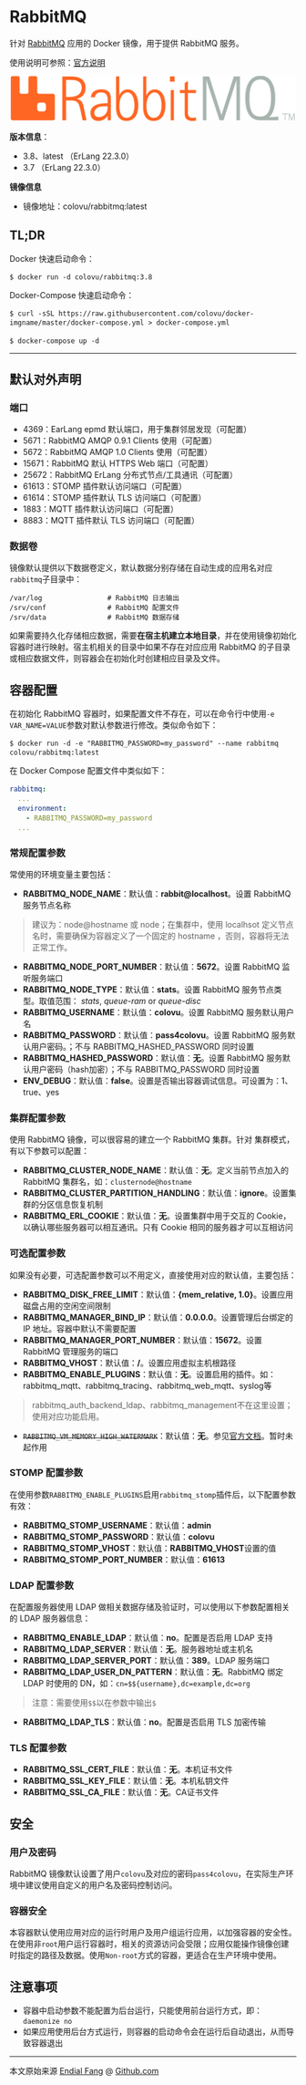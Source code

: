 # RabbitMQ

针对 [RabbitMQ](https://www.rabbitmq.com) 应用的 Docker 镜像，用于提供 RabbitMQ 服务。

使用说明可参照：[官方说明](https://www.rabbitmq.com/getstarted.html)

![rabbitmq-logo](img/rabbitmq-logo.png)

**版本信息**：

- 3.8、latest （ErLang 22.3.0）
- 3.7 （ErLang 22.3.0）

**镜像信息**

* 镜像地址：colovu/rabbitmq:latest



## **TL;DR**

Docker 快速启动命令：

```shell
$ docker run -d colovu/rabbitmq:3.8
```

Docker-Compose 快速启动命令：

```shell
$ curl -sSL https://raw.githubusercontent.com/colovu/docker-imgname/master/docker-compose.yml > docker-compose.yml

$ docker-compose up -d
```



---



## 默认对外声明

### 端口

- 4369：EarLang epmd 默认端口，用于集群邻居发现（可配置）
- 5671：RabbitMQ AMQP 0.9.1 Clients 使用（可配置）
- 5672：RabbitMQ AMQP 1.0 Clients 使用（可配置）
- 15671：RabbitMQ 默认 HTTPS Web 端口（可配置）
- 25672：RabbitMQ ErLang 分布式节点/工具通讯（可配置）
- 61613：STOMP 插件默认访问端口（可配置）
- 61614：STOMP 插件默认 TLS 访问端口（可配置）
- 1883：MQTT 插件默认访问端口（可配置）
- 8883：MQTT 插件默认 TLS 访问端口（可配置）

### 数据卷

镜像默认提供以下数据卷定义，默认数据分别存储在自动生成的应用名对应`rabbitmq`子目录中：

```shell
/var/log                # RabbitMQ 日志输出
/srv/conf               # RabbitMQ 配置文件
/srv/data               # RabbitMQ 数据存储
```

如果需要持久化存储相应数据，需要**在宿主机建立本地目录**，并在使用镜像初始化容器时进行映射。宿主机相关的目录中如果不存在对应应用 RabbitMQ 的子目录或相应数据文件，则容器会在初始化时创建相应目录及文件。



## 容器配置

在初始化 RabbitMQ 容器时，如果配置文件不存在，可以在命令行中使用`-e VAR_NAME=VALUE`参数对默认参数进行修改。类似命令如下：

```shell
$ docker run -d -e "RABBITMQ_PASSWORD=my_password" --name rabbitmq colovu/rabbitmq:latest
```

在 Docker Compose 配置文件中类似如下：

```yaml
rabbitmq:
  ...
  environment:
    - RABBITMQ_PASSWORD=my_password
  ...
```



### 常规配置参数

常使用的环境变量主要包括：

- **RABBITMQ_NODE_NAME**：默认值：**rabbit@localhost**。设置 RabbitMQ 服务节点名称

> 建议为：node@hostname 或 node；在集群中，使用 localhsot 定义节点名时，需要确保为容器定义了一个固定的 hostname ，否则，容器将无法正常工作。

- **RABBITMQ_NODE_PORT_NUMBER**：默认值：**5672**。设置 RabbitMQ 监听服务端口
- **RABBITMQ_NODE_TYPE**：默认值：**stats**。设置 RabbitMQ 服务节点类型。取值范围： *stats*, *queue-ram* or *queue-disc*
- **RABBITMQ_USERNAME**：默认值：**colovu**。设置 RabbitMQ 服务默认用户名
- **RABBITMQ_PASSWORD**：默认值：**pass4colovu**。设置 RabbitMQ 服务默认用户密码。；不与 RABBITMQ_HASHED_PASSWORD 同时设置
- **RABBITMQ_HASHED_PASSWORD**：默认值：**无**。设置 RabbitMQ 服务默认用户密码（hash加密）；不与 RABBITMQ_PASSWORD 同时设置 
- **ENV_DEBUG**：默认值：**false**。设置是否输出容器调试信息。可设置为：1、true、yes

### 集群配置参数

使用 RabbitMQ 镜像，可以很容易的建立一个 RabbitMQ 集群。针对 集群模式，有以下参数可以配置：

- **RABBITMQ_CLUSTER_NODE_NAME**：默认值：**无**。定义当前节点加入的 RabbitMQ 集群名，如：`clusternode@hostname`
- **RABBITMQ_CLUSTER_PARTITION_HANDLING**：默认值：**ignore**。设置集群的分区信息恢复机制
- **RABBITMQ_ERL_COOKIE**：默认值：**无**。设置集群中用于交互的 Cookie，以确认哪些服务器可以相互通讯。只有 Cookie 相同的服务器才可以互相访问

### 可选配置参数

如果没有必要，可选配置参数可以不用定义，直接使用对应的默认值，主要包括：

- **RABBITMQ_DISK_FREE_LIMIT**：默认值：**{mem_relative, 1.0}**。设置应用磁盘占用的空闲空间限制
- **RABBITMQ_MANAGER_BIND_IP**：默认值：**0.0.0.0**。设置管理后台绑定的 IP 地址。容器中默认不需要配置
- **RABBITMQ_MANAGER_PORT_NUMBER**：默认值：**15672**。设置 RabbitMQ 管理服务的端口
- **RABBITMQ_VHOST**：默认值：**/**。设置应用虚拟主机根路径
- **RABBITMQ_ENABLE_PLUGINS**：默认值：**无**。设置启用的插件。如：rabbitmq_mqtt、rabbitmq_tracing、rabbitmq_web_mqtt、syslog等

> rabbitmq_auth_backend_ldap、rabbitmq_management不在这里设置；使用对应功能启用。
>

- ~~`RABBITMQ_VM_MEMORY_HIGH_WATERMARK`~~：默认值：**无**。参见[官方文档](https://www.rabbitmq.com/memory.html#memsup-usage)。暂时未起作用

### STOMP 配置参数

在使用参数`RABBITMQ_ENABLE_PLUGINS`启用`rabbitmq_stomp`插件后，以下配置参数有效：

- **RABBITMQ_STOMP_USERNAME**：默认值：**admin**
- **RABBITMQ_STOMP_PASSWORD**：默认值：**colovu**
- **RABBITMQ_STOMP_VHOST**：默认值：**RABBITMQ_VHOST**设置的值
- **RABBITMQ_STOMP_PORT_NUMBER**：默认值：**61613**

### LDAP 配置参数

在配置服务器使用 LDAP 做相关数据存储及验证时，可以使用以下参数配置相关的 LDAP 服务器信息：

- **RABBITMQ_ENABLE_LDAP**：默认值：**no**。配置是否启用 LDAP 支持
- **RABBITMQ_LDAP_SERVER**：默认值：**无**。服务器地址或主机名
- **RABBITMQ_LDAP_SERVER_PORT**：默认值：**389**。LDAP 服务端口
- **RABBITMQ_LDAP_USER_DN_PATTERN**：默认值：**无**。RabbitMQ 绑定 LDAP 时使用的 DN，如：`cn=$${username},dc=example,dc=org`

> 注意：需要使用`$$`以在参数中输出`$`

- **RABBITMQ_LDAP_TLS**：默认值：**no**。配置是否启用 TLS 加密传输

### TLS 配置参数

- **RABBITMQ_SSL_CERT_FILE**：默认值：**无**。本机证书文件
- **RABBITMQ_SSL_KEY_FILE**：默认值：**无**。本机私钥文件
- **RABBITMQ_SSL_CA_FILE**：默认值：**无**。CA证书文件



## 安全

### 用户及密码

RabbitMQ 镜像默认设置了用户`colovu`及对应的密码`pass4colovu`，在实际生产环境中建议使用自定义的用户名及密码控制访问。

### 容器安全

本容器默认使用应用对应的运行时用户及用户组运行应用，以加强容器的安全性。在使用非`root`用户运行容器时，相关的资源访问会受限；应用仅能操作镜像创建时指定的路径及数据。使用`Non-root`方式的容器，更适合在生产环境中使用。



## 注意事项

- 容器中启动参数不能配置为后台运行，只能使用前台运行方式，即：`daemonize no`
- 如果应用使用后台方式运行，则容器的启动命令会在运行后自动退出，从而导致容器退出



----

本文原始来源 [Endial Fang](https://github.com/colovu) @ [Github.com](https://github.com)
